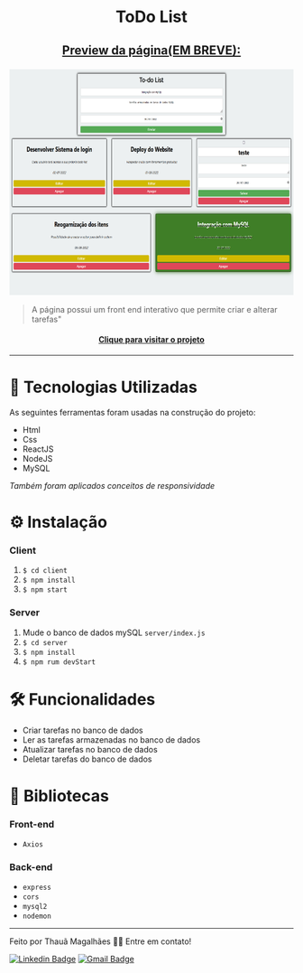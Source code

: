 <h1 align="center">
  <br>ToDo List
</h1>

## <p align="center"> <u>Preview da página(EM BREVE):</u> </p>

<p align="center">
  <img src="assets/preview.png" height="400px" alt="preview dá página">
</p>

> A página possui um front end interativo que permite criar e alterar tarefas"

<h4 align="center"><a href="https://tahaluh.github.io/random-quote-fcc/" target="_blank">Clique para visitar o projeto</a></h4>

---
# 💼 Tecnologias Utilizadas

As seguintes ferramentas foram usadas na construção do projeto:

- Html
- Css
- ReactJS
- NodeJS
- MySQL

*Também foram aplicados conceitos de responsividade*

# ⚙️ Instalação

### Client

  1. `$ cd client`
  2. `$ npm install`
  3. `$ npm start`
  
### Server

  1. Mude o banco de dados mySQL `server/index.js`
  2. `$ cd server`
  3. `$ npm install`
  4. `$ npm rum devStart`

# 🛠️ Funcionalidades

- Criar tarefas no banco de dados
- Ler as tarefas armazenadas no banco de dados
- Atualizar tarefas no banco de dados
- Deletar tarefas do banco de dados

# 🔧 Bibliotecas

### Front-end

- `Axios`
  
### Back-end

- `express`
- `cors`
- `mysql2`
- `nodemon`


---

Feito por Thauã Magalhães 👋🏽 Entre em contato!

[![Linkedin Badge](https://img.shields.io/badge/-Thauã%20Lucas-blue?style=flat-square&logo=Linkedin&logoColor=white&link=linkedin.com/in/thaua-lucas//)](https://www.linkedin.com/in/thaua-lucas/?locale=pt_BR) 
[![Gmail Badge](https://img.shields.io/badge/-thauanlucascpl@gmail.com-c14438?style=flat-square&logo=Gmail&logoColor=white&link=mailto:thauanlucascpl@gmail.com)](mailto:thauanlucascpl@gmail.com)
